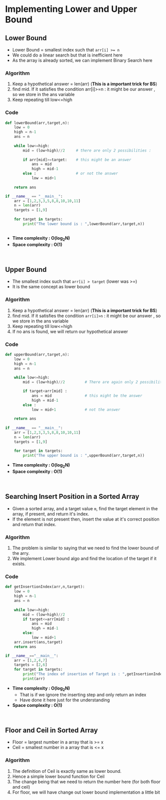 # Implementing Lower and Upper Bound 

## Lower Bound

- Lower Bound = smallest index such that `arr[i] >= n`
- We could do a linear search but that is inefficient here
- As the array is already sorted, we can implement Binary Search here

### Algorithm 

1. Keep a hypothetical answer = len(arr) (**This is a important trick for BS**)
2. find mid. If it satisfies the condition arr[i]>=n : it might be our answer , so we store in the ans variable
3. Keep repeating till low<=high

### Code 

```python
def lowerBound(arr,target,n):
    low = 0
    high = n-1
    ans = n
    
    while low<=high:
        mid = (low+high)//2     # there are only 2 possibilities : 
        
        if arr[mid]>=target:    # this might be an answer 
            ans = mid
            high = mid-1
        else :                  # or not the answer
            low = mid+1
            
    return ans

if __name__ == "__main__":
    arr = [1,2,3,3,5,8,8,10,10,11]
    n = len(arr)
    targets = [1,9]
    
    for target in targets:
        print("The lower bound is : ",lowerBound(arr,target,n))
         
```
- **Time complexity : O(log<sub>2</sub>N)**
- **Space complexity : O(1)**

<br>

## Upper Bound

- The smallest index such that `arr[i] > target` (lower was >=)
- It is the same concept as lower bound

### Algorithm 

1. Keep a hypothetical answer = len(arr) (**This is a important trick for BS**)
2. find mid. If it satisfies the condition `arr[i]>n` : it might be our answer , so we store in the ans variable
3. Keep repeating till low<=high 
4. If no ans is found, we will return our hypothetical answer

### Code

```python
def upperBound(arr,target,n):
    low = 0 
    high = n-1
    ans = n
    
    while low<=high:
        mid = (low+high)//2         # There are again only 2 possibilities here

        if target<arr[mid] :        
            ans = mid               # this might be the answer 
            high = mid-1
        else :
            low = mid+1             # not the answer 
    
    return ans
    
if __name__ == "__main__":
    arr = [1,2,3,3,5,8,8,10,10,11]
    n = len(arr)
    targets = [1,9]
    
    for target in targets:
        print("The upper bound is : ",upperBound(arr,target,n))
```
- **Time complexity : O(log<sub>2</sub>N)**
- **Space complexity : O(1)**

<br>

## Searching Insert Position in a Sorted Array

- Given a sorted array, and a target value `m`, find the target element in the array, if present, and return it's index.
- If the element is not present then, insert the value at it's correct position and return that index.

### Algorithm 

1. The problem is similar to saying that we need to find the lower bound of the arry. 
2. We implement Lower bound algo and find the location of the target if it exists.

### Code 

```python 
def getInsertionIndex(arr,n,target):
    low = 0
    high = n-1
    ans = n
    
    while low<=high:
        mid = (low+high)//2
        if target<=arr[mid] : 
            ans = mid
            high = mid-1
        else:
            low = mid+1
    arr.insert(ans,target)
    return ans

if __name__=="__main__":
    arr = [1,2,4,7]
    targets = [2,6]
    for target in targets:
        print("The index of insertion of Target is : ",getInsertionIndex(arr,len(arr),target))
        print(arr)
```
- **Time complexity : O(log<sub>2</sub>N)**
  - That is if we ignore the inserting step and only return an index
  - Have done it here just for the understanding
- **Space complexity : O(1)**

<br>

## Floor and Ceil in Sorted Array

- Floor = largest number in a array that is >= x
- Ceil = smallest number in a array that is <= x

### Algorithm

1. The definition of Ceil is exactly same as lower bound. 
2. Hence a simple lower bound function for Ceil
3. The change being that we need to return the number here (for both floor and ceil)
4. For floor, we will have change out lower bound implementation a little bit 